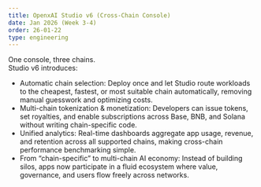 ```yaml
---
title: OpenxAI Studio v6 (Cross-Chain Console)
date: Jan 2026 (Week 3-4)
order: 26-01-22
type: engineering
---
```


One console, three chains.  
 Studio v6 introduces:

- Automatic chain selection: Deploy once and let Studio route workloads to the cheapest, fastest, or most suitable chain automatically, removing manual guesswork and optimizing costs.
- Multi-chain tokenization & monetization: Developers can issue tokens, set royalties, and enable subscriptions across Base, BNB, and Solana without writing chain-specific code.
- Unified analytics: Real-time dashboards aggregate app usage, revenue, and retention across all supported chains, making cross-chain performance benchmarking simple.
- From “chain-specific” to multi-chain AI economy: Instead of building silos, apps now participate in a fluid ecosystem where value, governance, and users flow freely across networks.
